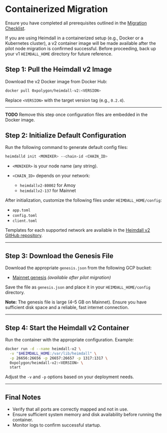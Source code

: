 # Containerized Migration

Ensure you have completed all prerequisites
outlined in the [Migration Checklist](../containerized/1-MIGRATION-CHECKLIST.md).

If you are using Heimdall in a containerized setup (e.g., Docker or a Kubernetes cluster),
a v2 container image will be made available after the pilot node migration is confirmed successful.
Before proceeding, back up your v1 `HEIMDALL_HOME` directory for future reference.

## Step 1: Pull the Heimdall v2 Image

Download the v2 Docker image from Docker Hub:

```bash
docker pull 0xpolygon/heimdall-v2:<VERSION>
````

Replace `<VERSION>` with the target version tag (e.g., `0.2.4`).

---


**TODO** Remove this step once configuration files are embedded in the Docker image.

## Step 2: Initialize Default Configuration

Run the following command to generate default config files:

```bash
heimdalld init <MONIKER> --chain-id <CHAIN_ID>
```

* `<MONIKER>` is your node name (any string).
* `<CHAIN_ID>` depends on your network:

    * `heimdallv2-80002` for Amoy
    * `heimdallv2-137` for Mainnet

After initialization, customize the following files under `HEIMDALL_HOME/config`:

* `app.toml`
* `config.toml`
* `client.toml`

Templates for each supported network are available in the [Heimdall v2 GitHub repository](https://github.com/0xPolygon/heimdall-v2/tree/develop/packaging/templates/config).

---

## Step 3: Download the Genesis File

Download the appropriate `genesis.json` from the following GCP bucket:

* [Mainnet genesis](https://storage.googleapis.com/mainnet-heimdallv2-genesis/migrated_dump-genesis.json) *(available after pilot migration)*

Save the file as `genesis.json` and place it in your `HEIMDALL_HOME/config` directory.

**Note:** The genesis file is large (4–5 GB on Mainnet). 
Ensure you have sufficient disk space and a reliable, fast internet connection.

---

## Step 4: Start the Heimdall v2 Container

Run the container with the appropriate configuration. Example:

```bash
docker run -d --name heimdall-v2 \
  -v "$HEIMDALL_HOME:/var/lib/heimdall" \
  -p 26656:26656 -p 26657:26657 -p 1317:1317 \
  0xpolygon/heimdall-v2:<VERSION> \
  start
```

Adjust the `-v` and `-p` options based on your deployment needs.

---

## Final Notes

* Verify that all ports are correctly mapped and not in use.
* Ensure sufficient system memory and disk availability before running the container.
* Monitor logs to confirm successful startup.
